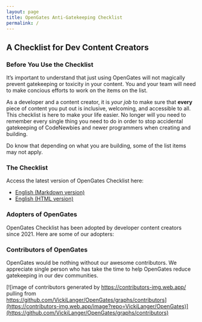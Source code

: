 ```yaml
---
layout: page
title: OpenGates Anti-Gatekeeping Checklist
permalink: /
---
```


## A Checklist for Dev Content Creators

### Before You Use the Checklist
It’s important to understand that just using OpenGates will not magically prevent gatekeeping or toxicity in your content. You and your team will need to make concious efforts to work on the items on the list.

As a developer and a content creator, it is _your job_ to make sure that **every** piece of content you put out is inclusive, welcoming, and accessible to all. This checklist is here to make your life easier. No longer will you need to remember every single thing you need to do in order to stop accidental gatekeeping of CodeNewbies and newer programmers when creating and building.

Do know that depending on what you are building, some of the list items may not apply.

### The Checklist
Access the latest version of OpenGates Checklist here:
- [English (Markdown version)](https://raw.githubusercontent.com/VickiLanger/OpenGates/main/site/checklist.md)
- [English (HTML version)](https://vickilanger.github.io/OpenGates/checklist/)

[//]: <> (## Support OpenGates)

### Adopters of OpenGates
OpenGates Checklist has been adopted by developer content creators since 2021. Here are some of our adopters:

### Contributors of OpenGates
OpenGates would be nothing without our awesome contributors. We appreciate single person who has take the time to help OpenGates reduce gatekeeping in our dev communities.

[![image of contributors generated by https://contributors-img.web.app/ pulling from https://github.com/VickiLanger/OpenGates/graphs/contributors](https://contributors-img.web.app/image?repo=VickiLanger/OpenGates)](https://github.com/VickiLanger/OpenGates/graphs/contributors)